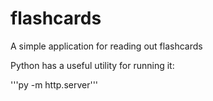 # flashcards
A simple application for reading out flashcards

Python has a useful utility for running it: 

'''py -m http.server'''
